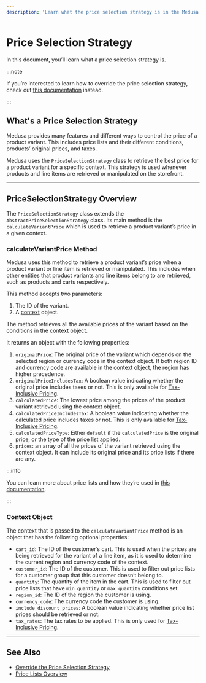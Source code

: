 ```yaml
---
description: 'Learn what the price selection strategy is in the Medusa server. The price selection strategy retrieves the best price for a product variant for a specific context. Learn about the methods in the PriceSelectionStrategy class.'
---
```


# Price Selection Strategy

In this document, you’ll learn what a price selection strategy is.

:::note

If you’re interested to learn how to override the price selection strategy, check out [this documentation](./override.md) instead.

:::

## What's a Price Selection Strategy

Medusa provides many features and different ways to control the price of a product variant. This includes price lists and their different conditions, products’ original prices, and taxes.

Medusa uses the `PriceSelectionStrategy` class to retrieve the best price for a product variant for a specific context. This strategy is used whenever products and line items are retrieved or manipulated on the storefront.

---

## PriceSelectionStrategy Overview

The `PriceSelectionStrategy` class extends the `AbstractPriceSelectionStrategy` class. Its main method is the `calculateVariantPrice` which is used to retrieve a product variant’s price in a given context.

### calculateVariantPrice Method

Medusa uses this method to retrieve a product variant’s price when a product variant or line item is retrieved or manipulated. This includes when other entities that product variants and line items belong to are retrieved, such as products and carts respectively.

This method accepts two parameters:

1. The ID of the variant.
2. A [context](#context-object) object.

The method retrieves all the available prices of the variant based on the conditions in the context object.

It returns an object with the following properties:

1. `originalPrice`: The original price of the variant which depends on the selected region or currency code in the context object. If both region ID and currency code are available in the context object, the region has higher precedence.
2. `originalPriceIncludesTax`: A boolean value indicating whether the original price includes taxes or not. This is only available for [Tax-Inclusive Pricing](../taxes/inclusive-pricing.md).
3. `calculatedPrice`: The lowest price among the prices of the product variant retrieved using the context object.
4. `calculatedPriceIncludesTax`: A boolean value indicating whether the calculated price includes taxes or not. This is only available for [Tax-Inclusive Pricing](../taxes/inclusive-pricing.md).
5. `calculatedPriceType`: Either `default` if the `calculatedPrice` is the original price, or the type of the price list applied.
6. `prices`: an array of all the prices of the variant retrieved using the context object. It can include its original price and its price lists if there are any.

:::info

You can learn more about price lists and how they’re used in [this documentation](../price-lists/index.md).

:::

### Context Object

The context that is passed to the `calculateVariantPrice` method is an object that has the following optional properties:

- `cart_id`: The ID of the customer’s cart. This is used when the prices are being retrieved for the variant of a line item, as it is used to determine the current region and currency code of the context.
- `customer_id`: The ID of the customer. This is used to filter out price lists for a customer group that this customer doesn’t belong to.
- `quantity`: The quantity of the item in the cart. This is used to filter out price lists that have `min_quantity` or `max_quantity` conditions set.
- `region_id`: The ID of the region the customer is using.
- `currency_code`: The currency code the customer is using.
- `include_discount_prices`: A boolean value indicating whether price list prices should be retrieved or not.
- `tax_rates`: The tax rates to be applied. This is only used for [Tax-Inclusive Pricing](../taxes/inclusive-pricing.md).

---

## See Also

- [Override the Price Selection Strategy](./override.md)
- [Price Lists Overview](./../price-lists/index.md)
